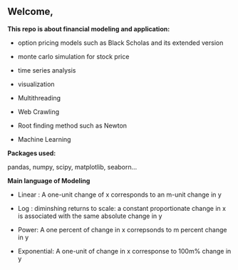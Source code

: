 ## Welcome,

**This repo is about financial modeling and application:**

* option pricing models such as Black Scholas and its extended version

*  monte carlo simulation for stock price

* time series analysis

* visualization

* Multithreading

* Web Crawling


* Root finding method such as Newton

* Machine Learning

**Packages used:**

pandas, numpy, scipy, matplotlib, seaborn...



**Main language of Modeling**

* Linear :
A one-unit change of x corresponds to an m-unit change in y

* Log : 
diminshing returns to scale: a constant proportionate change in x is associated with the same absolute change in y

* Power: 
A one percent of change in x correpsonds to m percent change in y

* Exponential:
A one-unit of change in x corresponse to 100m% change in y



